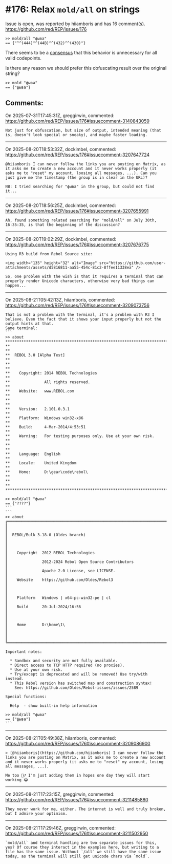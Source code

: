 
#176: Relax `mold/all` on strings
================================================================================
Issue is open, was reported by hiiamboris and has 16 comment(s).
<https://github.com/red/REP/issues/176>

```
>> mold/all "фыва"
== {"^^(444)^^(44B)^^(432)^^(430)"}
```
There seems to be a [consensus](https://matrix.to/#/%23red_bugs%3Agitter.im/%24ofQbEQRWCnmvyskK9Fj_1Exaiytm6gC2G9AGxUwrFNQ?via=gitter.im&via=matrix.org&via=nitro.chat) that this behavior is unnecessary for all valid codepoints.

Is there any reason we should prefer this obfuscating result over the original string?
```
>> mold "фыва"
== {"фыва"}
```



Comments:
--------------------------------------------------------------------------------

On 2025-07-31T17:45:31Z, greggirwin, commented:
<https://github.com/red/REP/issues/176#issuecomment-3140843059>

    Not just for obfuscation, but size of output, intended meaning (that is, doesn't look special or sneaky), and maybe faster loading.

--------------------------------------------------------------------------------

On 2025-08-20T18:53:32Z, dockimbel, commented:
<https://github.com/red/REP/issues/176#issuecomment-3207647724>

    @hiiamboris I can never follow the links you are posting on Matrix, as it asks me to create a new account and it never works properly (it asks me to "reset" my account, loosing all messages, ...). Can you just give me the timestamp (the group is in clear in the URL)?
    
    NB: I tried searching for "фыва" in the group, but could not find it...

--------------------------------------------------------------------------------

On 2025-08-20T18:56:25Z, dockimbel, commented:
<https://github.com/red/REP/issues/176#issuecomment-3207655991>

    Ah, found something related searching for "mold/all" on July 30th, 16:35:35, is that the beginning of the discussion?

--------------------------------------------------------------------------------

On 2025-08-20T19:02:29Z, dockimbel, commented:
<https://github.com/red/REP/issues/176#issuecomment-3207676775>

    Using R3 build from Rebol Source site:
    
    <img width="135" height="32" alt="Image" src="https://github.com/user-attachments/assets/d5816811-aa55-454c-81c2-8ffee11338ea" />
    
    So, one problem with the wish is that it requires a terminal that can properly render Unicode characters, otherwise very bad things can happen...

--------------------------------------------------------------------------------

On 2025-08-21T05:42:13Z, hiiamboris, commented:
<https://github.com/red/REP/issues/176#issuecomment-3209073756>

    That is not a problem with the terminal, it's a problem with R3 I believe. Even the fact that it shows your input properly but not the output hints at that. 
    Same terminal:
    ```
    >> about
    **************************************************************************
    **                                                                      **
    **  REBOL 3.0 [Alpha Test]                                              **
    **                                                                      **
    **    Copyright: 2014 REBOL Technologies                                **
    **               All rights reserved.                                   **
    **    Website:   www.REBOL.com                                          **
    **                                                                      **
    **    Version:   2.101.0.3.1                                            **
    **    Platform:  Windows win32-x86                                      **
    **    Build:     4-Mar-2014/4:53:51                                     **
    **    Warning:   For testing purposes only. Use at your own risk.       **
    **                                                                      **
    **    Language:  English                                                **
    **    Locale:    United Kingdom                                         **
    **    Home:      D:\gear\code\rebol\                                    **
    **                                                                      **
    **************************************************************************
    
    >> mold/all "фыва"
    == {"????"}
    ```
    ```
    >> about
    ╔══════════════════════════════════════════════════════════════════════════╗
    ║                                                                          ║
    ║  REBOL/Bulk 3.18.0 (Oldes branch)                                        ║
    ║                                                                          ║
    ║    Copyright  2012 REBOL Technologies                                    ║
    ║               2012-2024 Rebol Open Source Contributors                   ║
    ║               Apache 2.0 License, see LICENSE.                           ║
    ║    Website    https://github.com/Oldes/Rebol3                            ║
    ║                                                                          ║
    ║    Platform   Windows | x64-pc-win32-pe | cl                             ║
    ║    Build      20-Jul-2024/16:56                                          ║
    ║                                                                          ║
    ║    Home       D:\home\1\                                                 ║
    ║                                                                          ║
    ╚══════════════════════════════════════════════════════════════════════════╝
    
    Important notes:
    
      * Sandbox and security are not fully available.
      * Direct access to TCP HTTP required (no proxies).
      * Use at your own risk.
      * Try/except is deprecated and will be removed! Use try/with instead.
      * This Rebol version has switched map and construction syntax!
        See: https://github.com/Oldes/Rebol-issues/issues/2589
    
    Special functions:
    
      Help  - show built-in help information
    
    >> mold/all "фыва"
    == {"фыва"}
    ```

--------------------------------------------------------------------------------

On 2025-08-21T05:49:38Z, hiiamboris, commented:
<https://github.com/red/REP/issues/176#issuecomment-3209086900>

    > [@hiiamboris](https://github.com/hiiamboris) I can never follow the links you are posting on Matrix, as it asks me to create a new account and it never works properly (it asks me to "reset" my account, losing all messages, ...). 
    
    Me too 🤦‍♂️ I'm just adding them in hopes one day they will start working 😂

--------------------------------------------------------------------------------

On 2025-08-21T17:23:15Z, greggirwin, commented:
<https://github.com/red/REP/issues/176#issuecomment-3211485880>

    They never work for me, either. The internet is well and truly broken, but I admire your optimism.

--------------------------------------------------------------------------------

On 2025-08-21T17:29:46Z, greggirwin, commented:
<https://github.com/red/REP/issues/176#issuecomment-3211502950>

    `mold/all` and terminal handling are two separate issues for this, yes? Of course they interact in the examples here, but writing to a file has the same issue. Without `/all` we still have the same issue today, as the terminal will still get unicode chars via `mold`.

